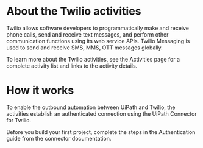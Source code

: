 ﻿# About the Twilio activities

Twilio allows software developers to programmatically make and receive phone calls, send and receive text messages, and perform other communication functions using its web service APIs. Twilio Messaging is used to send and receive SMS, MMS, OTT messages globally.

To learn more about the Twilio activities, see the Activities page for a complete activity list and links to the activity details.

# How it works

To enable the outbound automation between UiPath and Twilio, the activities establish an authenticated connection using the UiPath Connector for Twilio.

Before you build your first project, complete the steps in the Authentication guide from the connector documentation.
